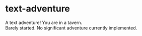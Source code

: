 # text-adventure
A text adventure! You are in a tavern.  
Barely started. No significant adventure currently implemented.
